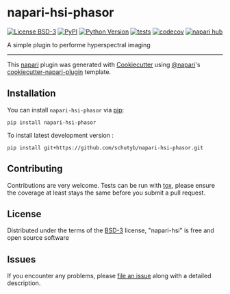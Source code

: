 # napari-hsi-phasor

[![License BSD-3](https://img.shields.io/pypi/l/napari-hsi-phasor.svg?color=green)](https://github.com/schutyb/napari-hsi-phasor/raw/main/LICENSE)
[![PyPI](https://img.shields.io/pypi/v/napari-hsi-phasor.svg?color=green)](https://pypi.org/project/napari-hsi-phasor)
[![Python Version](https://img.shields.io/pypi/pyversions/napari-hsi-phasor.svg?color=green)](https://python.org)
[![tests](https://github.com/schutyb/napari-hsi-phasor/workflows/tests/badge.svg)](https://github.com/schutyb/napari-hsi-phasor/actions)
[![codecov](https://codecov.io/gh/schutyb/napari-hsi-phasor/branch/main/graph/badge.svg)](https://codecov.io/gh/schutyb/napari-hsi-phasor)
[![napari hub](https://img.shields.io/endpoint?url=https://api.napari-hub.org/shields/napari-hsi-phasor)](https://napari-hub.org/plugins/napari-hsi-phasor)

A simple plugin to performe hyperspectral imaging

----------------------------------

This [napari] plugin was generated with [Cookiecutter] using [@napari]'s [cookiecutter-napari-plugin] template.

<!--
Don't miss the full getting started guide to set up your new package:
https://github.com/napari/cookiecutter-napari-plugin#getting-started

and review the napari docs for plugin developers:
https://napari.org/stable/plugins/index.html
-->

## Installation

You can install `napari-hsi-phasor` via [pip]:

    pip install napari-hsi-phasor



To install latest development version :

    pip install git+https://github.com/schutyb/napari-hsi-phasor.git


## Contributing

Contributions are very welcome. Tests can be run with [tox], please ensure
the coverage at least stays the same before you submit a pull request.

## License

Distributed under the terms of the [BSD-3] license,
"napari-hsi" is free and open source software

## Issues

If you encounter any problems, please [file an issue] along with a detailed description.

[napari]: https://github.com/napari/napari
[Cookiecutter]: https://github.com/audreyr/cookiecutter
[@napari]: https://github.com/napari
[MIT]: http://opensource.org/licenses/MIT
[BSD-3]: http://opensource.org/licenses/BSD-3-Clause
[GNU GPL v3.0]: http://www.gnu.org/licenses/gpl-3.0.txt
[GNU LGPL v3.0]: http://www.gnu.org/licenses/lgpl-3.0.txt
[Apache Software License 2.0]: http://www.apache.org/licenses/LICENSE-2.0
[Mozilla Public License 2.0]: https://www.mozilla.org/media/MPL/2.0/index.txt
[cookiecutter-napari-plugin]: https://github.com/napari/cookiecutter-napari-plugin

[file an issue]: https://github.com/schutyb/napari-hsi/issues

[napari]: https://github.com/napari/napari
[tox]: https://tox.readthedocs.io/en/latest/
[pip]: https://pypi.org/project/pip/
[PyPI]: https://pypi.org/
